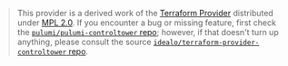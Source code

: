 > This provider is a derived work of the [Terraform Provider](https://github.com/idealo/terraform-provider-controltower)
> distributed under [MPL 2.0](https://www.mozilla.org/en-US/MPL/2.0/). If you encounter a bug or missing feature,
> first check the [`pulumi/pulumi-controltower` repo](https://github.com/pulumi/pulumi-controltower/issues); however, if that doesn't turn up anything,
> please consult the source [`idealo/terraform-provider-controltower` repo](https://github.com/idealo/terraform-provider-controltower/issues).